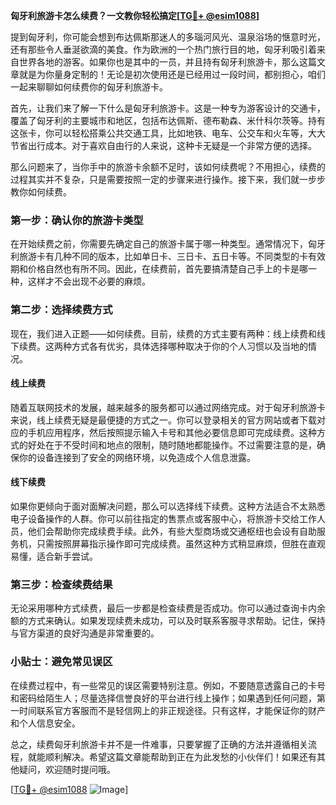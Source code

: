 **匈牙利旅游卡怎么续费？一文教你轻松搞定[[TG💪+ @esim1088](https://t.me/s/esim1088)]**

提到匈牙利，你可能会想到布达佩斯那迷人的多瑙河风光、温泉浴场的惬意时光，还有那些令人垂涎欲滴的美食。作为欧洲的一个热门旅行目的地，匈牙利吸引着来自世界各地的游客。如果你也是其中的一员，并且持有匈牙利旅游卡，那么这篇文章就是为你量身定制的！无论是初次使用还是已经用过一段时间，都别担心，咱们一起来聊聊如何续费你的匈牙利旅游卡。

首先，让我们来了解一下什么是匈牙利旅游卡。这是一种专为游客设计的交通卡，覆盖了匈牙利的主要城市和地区，包括布达佩斯、德布勒森、米什科尔茨等。持有这张卡，你可以轻松搭乘公共交通工具，比如地铁、电车、公交车和火车等，大大节省出行成本。对于喜欢自由行的人来说，这种卡无疑是一个非常方便的选择。

那么问题来了，当你手中的旅游卡余额不足时，该如何续费呢？不用担心，续费的过程其实并不复杂，只是需要按照一定的步骤来进行操作。接下来，我们就一步步教你如何续费。

### 第一步：确认你的旅游卡类型

在开始续费之前，你需要先确定自己的旅游卡属于哪一种类型。通常情况下，匈牙利旅游卡有几种不同的版本，比如单日卡、三日卡、五日卡等。不同类型的卡有效期和价格自然也有所不同。因此，在续费前，首先要搞清楚自己手上的卡是哪一种，这样才不会出现不必要的麻烦。

### 第二步：选择续费方式

现在，我们进入正题——如何续费。目前，续费的方式主要有两种：线上续费和线下续费。这两种方式各有优劣，具体选择哪种取决于你的个人习惯以及当地的情况。

#### 线上续费

随着互联网技术的发展，越来越多的服务都可以通过网络完成。对于匈牙利旅游卡来说，线上续费无疑是最便捷的方式之一。你可以登录相关的官方网站或者下载对应的手机应用程序，然后按照提示输入卡号和其他必要信息即可完成续费。这种方式的好处在于不受时间和地点的限制，随时随地都能操作。不过需要注意的是，确保你的设备连接到了安全的网络环境，以免造成个人信息泄露。

#### 线下续费

如果你更倾向于面对面解决问题，那么可以选择线下续费。这种方法适合不太熟悉电子设备操作的人群。你可以前往指定的售票点或客服中心，将旅游卡交给工作人员，他们会帮助你完成续费手续。此外，有些大型商场或交通枢纽也会设有自助服务机，只需按照屏幕指示操作即可完成续费。虽然这种方式稍显麻烦，但胜在直观易懂，适合新手尝试。

### 第三步：检查续费结果

无论采用哪种方式续费，最后一步都是检查续费是否成功。你可以通过查询卡内余额的方式来确认。如果发现续费未成功，可以及时联系客服寻求帮助。记住，保持与官方渠道的良好沟通是非常重要的。

### 小贴士：避免常见误区

在续费过程中，有一些常见的误区需要特别注意。例如，不要随意透露自己的卡号和密码给陌生人；尽量选择信誉良好的平台进行线上操作；如果遇到任何问题，第一时间联系官方客服而不是轻信网上的非正规途径。只有这样，才能保证你的财产和个人信息安全。

总之，续费匈牙利旅游卡并不是一件难事，只要掌握了正确的方法并遵循相关流程，就能顺利解决。希望这篇文章能帮助到正在为此发愁的小伙伴们！如果还有其他疑问，欢迎随时提问哦。

[[TG💪+ @esim1088](https://t.me/s/esim1088) ![Image](https://i.postimg.cc/4NQfJmqS/Snipaste-2025-05-13-00-14-12.png)]
